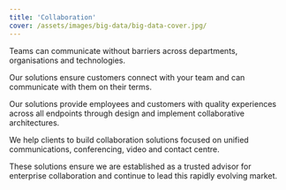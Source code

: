 ```yaml
---
title: 'Collaboration'
cover: /assets/images/big-data/big-data-cover.jpg/
---
```


Teams can communicate without barriers across departments, organisations and technologies. 


Our solutions ensure customers connect with your team and can communicate with them on their terms.


Our solutions provide employees and customers with quality experiences across all endpoints through design and implement collaborative 
architectures.


We help clients to build collaboration solutions focused on unified communications, conferencing, video and contact centre.


These solutions ensure we are established as a trusted advisor for enterprise collaboration and continue to lead this rapidly evolving market. 

